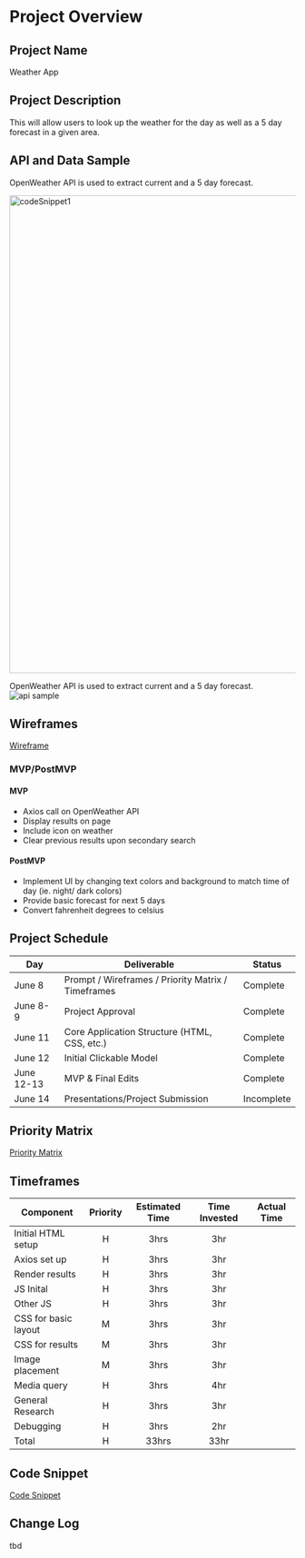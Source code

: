 # Project Overview

## Project Name

Weather App

## Project Description

This will allow users to look up the weather for the day as well as a 5 day forecast in a given area.

## API and Data Sample

OpenWeather API is used to extract current and a 5 day forecast.

<img width="842" alt="codeSnippet1" src="https://user-images.githubusercontent.com/83625775/121824490-5e3ecc80-cc61-11eb-9f06-0d3b42fff86e.png">

OpenWeather API is used to extract current and a 5 day forecast.  
![api sample](/img/Screen)

## Wireframes

[Wireframe](https://ashleym923763.invisionapp.com/freehand/Weather-App-Wireframe-N3Uq5ka09)

### MVP/PostMVP

#### MVP

- Axios call on OpenWeather API
- Display results on page
- Include icon on weather
- Clear previous results upon secondary search

#### PostMVP

- Implement UI by changing text colors and background to match time of day (ie. night/ dark colors)
- Provide basic forecast for next 5 days
- Convert fahrenheit degrees to celsius

## Project Schedule

| Day        | Deliverable                                        | Status     |
| ---------- | -------------------------------------------------- | ---------- |
| June 8     | Prompt / Wireframes / Priority Matrix / Timeframes | Complete   |
| June 8-9   | Project Approval                                   | Complete   |
| June 11    | Core Application Structure (HTML, CSS, etc.)       | Complete   |
| June 12    | Initial Clickable Model                            | Complete   |
| June 12-13 | MVP & Final Edits                                  | Complete   |
| June 14    | Presentations/Project Submission                   | Incomplete |

## Priority Matrix

[Priority Matrix](/img/MatrixChart.png)

## Timeframes

| Component            | Priority | Estimated Time | Time Invested | Actual Time |
| -------------------- | :------: | :------------: | :-----------: | :---------: |
| Initial HTML setup   |    H     |      3hrs      |      3hr      |             |
| Axios set up         |    H     |      3hrs      |      3hr      |             |
| Render results       |    H     |      3hrs      |      3hr      |             |
| JS Inital            |    H     |      3hrs      |      3hr      |             |
| Other JS             |    H     |      3hrs      |      3hr      |             |
| CSS for basic layout |    M     |      3hrs      |      3hr      |             |
| CSS for results      |    M     |      3hrs      |      3hr      |             |
| Image placement      |    M     |      3hrs      |      3hr      |             |
| Media query          |    H     |      3hrs      |      4hr      |             |
| General Research     |    H     |      3hrs      |      3hr      |             |
| Debugging            |    H     |      3hrs      |      2hr      |             |
| Total                |    H     |     33hrs      |     33hr      |             |

## Code Snippet

[Code Snippet](img/CodeSnippet.png)

## Change Log

tbd
